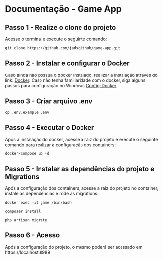 # Documentação - Game App

## Passo 1 - Realize o clone do projeto

Acesse o terminal e execute o seguinte comando:

```
git clone https://github.com/jadsgithub/game-app.git
```
## Passo 2 - Instalar e configurar o Docker

Caso ainda não possua o docker instalado, realizar a instalação através do link: [Docker](https://www.docker.com/).
Caso não tenha familiaridade com o docker, siga alguns passos para configuração no Windows [Config-Docker](https://docs.docker.com/desktop/install/windows-install/)

## Passo 3 - Criar arquivo .env
```
cp .env.example .env
```
## Passo 4 - Executar o Docker

Após a instalação do docker, acesse a raiz do projeto e execute o seguinte comando para realizar a configuração dos containers:

```
docker-compose up -d
```
## Passo 5 - Instalar as dependências do projeto e Migrations

Após a configuração dos containers, acesse a raiz do projeto no container, instale as dependências e rode as migrations:

```
docker exec -it game /bin/bash 
```
```
composer install
```
```
php artisan migrate
```

## Passo 6 - Acesso

Após a configuração do projeto, o mesmo poderá ser acessado em https://localhost:8989
